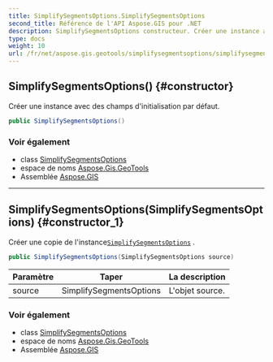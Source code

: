 ```yaml
---
title: SimplifySegmentsOptions.SimplifySegmentsOptions
second_title: Référence de l'API Aspose.GIS pour .NET
description: SimplifySegmentsOptions constructeur. Créer une instance avec des champs dinitialisation par défaut.
type: docs
weight: 10
url: /fr/net/aspose.gis.geotools/simplifysegmentsoptions/simplifysegmentsoptions/
---
```

## SimplifySegmentsOptions() {#constructor}

Créer une instance avec des champs d'initialisation par défaut.

```csharp
public SimplifySegmentsOptions()
```

### Voir également

* class [SimplifySegmentsOptions](../)
* espace de noms [Aspose.Gis.GeoTools](../../simplifysegmentsoptions/)
* Assemblée [Aspose.GIS](../../../)

---

## SimplifySegmentsOptions(SimplifySegmentsOptions) {#constructor_1}

Créer une copie de l'instance[`SimplifySegmentsOptions`](../) .

```csharp
public SimplifySegmentsOptions(SimplifySegmentsOptions source)
```

| Paramètre | Taper | La description |
| --- | --- | --- |
| source | SimplifySegmentsOptions | L'objet source. |

### Voir également

* class [SimplifySegmentsOptions](../)
* espace de noms [Aspose.Gis.GeoTools](../../simplifysegmentsoptions/)
* Assemblée [Aspose.GIS](../../../)


